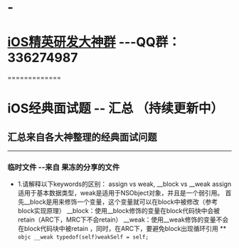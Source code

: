 # -
# [iOS精英研发大神群](336274987@qq.com) ---QQ群：336274987    
=============
 # iOS经典面试题 -- 汇总 （持续更新中）

## 汇总来自各大神整理的经典面试问题
-----------------------------------

### 临时文件  --来自 果冻的分享的文件

* 1.请解释以下keywords的区别： assign vs weak, __block vs __weak
assign适用于基本数据类型，weak是适用于NSObject对象，并且是一个弱引用。
 首先__block是用来修饰一个变量，这个变量就可以在block中被修改（参考block实现原理）
 __block：使用__block修饰的变量在block代码快中会被retain（ARC下，MRC下不会retain）
 __weak：使用__weak修饰的变量不会在block代码块中被retain ，同时，在ARC下，要避免block出现循环引用 
**  ```objc __weak typedof(self)weakSelf = self; ```


